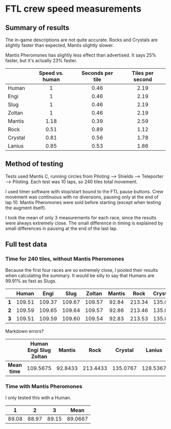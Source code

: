 # FTL crew speed measurements

## Summary of results

The in-game descriptions are not quite accurate. Rocks and Crystals are slightly faster than expected, Mantis slightly slower.

Mantis Pheromones has slightly less effect than advertised. It says 25% faster, but it's actually 23% faster.

|         | Speed vs. human | Seconds per tile | Tiles per second |
|---------|:---------------:|:----------------:|:----------------:|
| Human   | 1               | 0.46             | 2.19             |
| Engi    | 1               | 0.46             | 2.19             |
| Slug    | 1               | 0.46             | 2.19             |
| Zoltan  | 1               | 0.46             | 2.19             |
| Mantis  | 1.18            | 0.39             | 2.59             |
| Rock    | 0.51            | 0.89             | 1.12             |
| Crystal | 0.81            | 0.56             | 1.78             |
| Lanius  | 0.85            | 0.53             | 1.86             |

## Method of testing

Tests used Mantis C, running circles from Piloting --> Shields --> Teleporter --> Piloting. Each test was 10 laps, so 240 tiles total movement.

I used timer software with stop/start bound to the FTL pause buttons. Crew movement was continuous with no diversions, pausing only at the end of lap 10. Mantis Pheromones were sold before starting (except when testing the augment itself).

I took the mean of only 3 measurements for each race, since the results were always extremely close. The small difference in timing is explained by small differences in pausing at the end of the last lap.

## Full test data

### Time for 240 tiles, without Mantis Pheromones

Because the first four races are so extremely close, I pooled their results when calculating the summary. It would be silly to say that Humans are 99.91% as fast as Slugs.

|          | Human  | Engi   | Slug   | Zoltan | Mantis | Rock   | Crystal | Lanius |
|:--------:|:------:|:------:|:------:|:------:|:------:|:------:|:-------:|:------:|
| **1**    | 109.51 | 109.37 | 109.67 | 109.57 | 92.84  | 213.34 | 135.08  | 128.38 |
| **2**    | 109.59 | 109.65 | 109.64 | 109.57 | 92.86  | 213.46 | 135.08  | 128.55 |
| **3**    | 109.51 | 109.59 | 109.60 | 109.54 | 92.83  | 213.53 | 135.07  | 128.68 |

Markdown errors?

|               | Human Engi Slug Zoltan | Mantis | Rock    | Crystal  | Lanius  |
|:-------------:|:----------------------:|:-------:|:--------:|:-------:|:--------:|
| **Mean time** | 109.5675               | 92.8433 | 213.4433 | 135.0767 | 128.5367 |

### Time with Mantis Pheromones

I only tested this with a Human.

| 1     | 2     | 3     | Mean    |
|:-----:|:-----:|:-----:|:-------:|
| 89.08 | 88.97 | 89.15 | 89.0667 |
